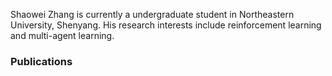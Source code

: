 Shaowei Zhang is currently a undergraduate student in Northeastern University, Shenyang. His research interests include reinforcement learning and multi-agent learning.

### Publications

